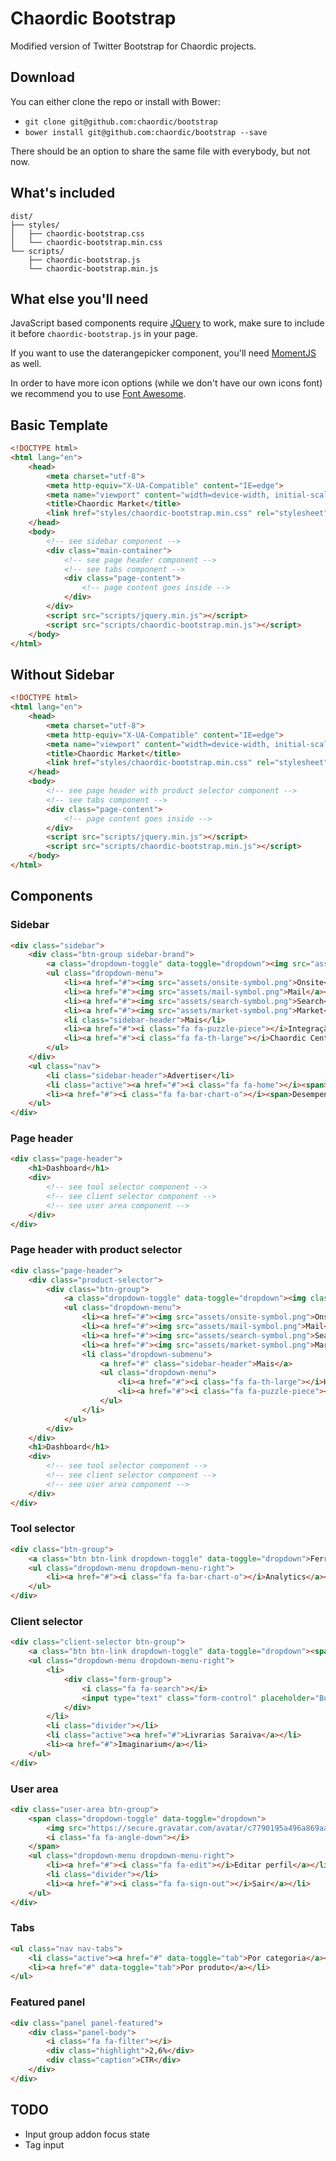 Chaordic Bootstrap
=========

Modified version of Twitter Bootstrap for Chaordic projects.

Download
--------

You can either clone the repo or install with Bower:

-   `git clone git@github.com:chaordic/bootstrap`
-   `bower install git@github.com:chaordic/bootstrap --save`

There should be an option to share the same file with everybody, but not now.

What's included
---------------

```
dist/
├── styles/
│   ├── chaordic-bootstrap.css
│   └── chaordic-bootstrap.min.css
└── scripts/
    ├── chaordic-bootstrap.js
    └── chaordic-bootstrap.min.js
```

What else you'll need
---------------------

JavaScript based components require [JQuery](http://jquery.com/) to work, make sure to include it before `chaordic-bootstrap.js` in your page.

If you want to use the daterangepicker component, you'll need [MomentJS](http://momentjs.com/) as well.

In order to have more icon options (while we don't have our own icons font) we recommend you to use [Font Awesome](http://fontawesome.io/).

Basic Template
--------------

```html
<!DOCTYPE html>
<html lang="en">
    <head>
        <meta charset="utf-8">
        <meta http-equiv="X-UA-Compatible" content="IE=edge">
        <meta name="viewport" content="width=device-width, initial-scale=1">
        <title>Chaordic Market</title>
        <link href="styles/chaordic-bootstrap.min.css" rel="stylesheet">
    </head>
    <body>
        <!-- see sidebar component -->
        <div class="main-container">
            <!-- see page header component -->
            <!-- see tabs component -->
            <div class="page-content">
                <!-- page content goes inside -->
            </div>
        </div>
        <script src="scripts/jquery.min.js"></script>
        <script src="scripts/chaordic-bootstrap.min.js"></script>
    </body>
</html>
```

Without Sidebar
---------------

```html
<!DOCTYPE html>
<html lang="en">
    <head>
        <meta charset="utf-8">
        <meta http-equiv="X-UA-Compatible" content="IE=edge">
        <meta name="viewport" content="width=device-width, initial-scale=1">
        <title>Chaordic Market</title>
        <link href="styles/chaordic-bootstrap.min.css" rel="stylesheet">
    </head>
    <body>
        <!-- see page header with product selector component -->
        <!-- see tabs component -->
        <div class="page-content">
            <!-- page content goes inside -->
        </div>
        <script src="scripts/jquery.min.js"></script>
        <script src="scripts/chaordic-bootstrap.min.js"></script>
    </body>
</html>
```

Components
----------

### Sidebar

```html
<div class="sidebar">
    <div class="btn-group sidebar-brand">
        <a class="dropdown-toggle" data-toggle="dropdown"><img src="assets/logo-product.png" alt="Market"><i class="fa fa-angle-down"></i></a>
        <ul class="dropdown-menu">
            <li><a href="#"><img src="assets/onsite-symbol.png">Onsite</a></li>
            <li><a href="#"><img src="assets/mail-symbol.png">Mail</a></li>
            <li><a href="#"><img src="assets/search-symbol.png">Search</a></li>
            <li><a href="#"><img src="assets/market-symbol.png">Market</a></li>
            <li class="sidebar-header">Mais</li>
            <li><a href="#"><i class="fa fa-puzzle-piece"></i>Integração</a></li>
            <li><a href="#"><i class="fa fa-th-large"></i>Chaordic Central</a></li>
        </ul>
    </div>
    <ul class="nav">
        <li class="sidebar-header">Advertiser</li>
        <li class="active"><a href="#"><i class="fa fa-home"></i><span>Dashboard</span></a></li>
        <li><a href="#"><i class="fa fa-bar-chart-o"></i><span>Desempenho</span></a></li>
    </ul>
</div>
```

### Page header

```html
<div class="page-header">
    <h1>Dashboard</h1>
    <div>
        <!-- see tool selector component -->
        <!-- see client selector component -->
        <!-- see user area component -->
    </div>
</div>
```

### Page header with product selector

```html
<div class="page-header">
    <div class="product-selector">
        <div class="btn-group">
            <a class="dropdown-toggle" data-toggle="dropdown"><img class="closed-logo" src="assets/logo-chaordic-closed.png" alt="Market"><img class="open-logo" src="assets/logo-chaordic-open.png" alt="Market"><i class="fa fa-angle-down"></i></a>
            <ul class="dropdown-menu">
                <li><a href="#"><img src="assets/onsite-symbol.png">Onsite</a></li>
                <li><a href="#"><img src="assets/mail-symbol.png">Mail</a></li>
                <li><a href="#"><img src="assets/search-symbol.png">Search</a></li>
                <li><a href="#"><img src="assets/market-symbol.png">Market</a></li>
                <li class="dropdown-submenu">
                    <a href="#" class="sidebar-header">Mais</a>
                    <ul class="dropdown-menu">
                        <li><a href="#"><i class="fa fa-th-large"></i>Hub</a></li>
                        <li><a href="#"><i class="fa fa-puzzle-piece"></i>Integração</a></li>
                    </ul>
                </li>
            </ul>
        </div>
    </div>
    <h1>Dashboard</h1>
    <div>
        <!-- see tool selector component -->
        <!-- see client selector component -->
        <!-- see user area component -->
    </div>
</div>
```

### Tool selector
```html
<div class="btn-group">
    <a class="btn btn-link dropdown-toggle" data-toggle="dropdown">Ferramentas <i class="fa fa-angle-down"></i></a>
    <ul class="dropdown-menu dropdown-menu-right">
        <li><a href="#"><i class="fa fa-bar-chart-o"></i>Analytics</a></li>
    </ul>
</div>
```

### Client selector

```html
<div class="client-selector btn-group">
    <a class="btn btn-link dropdown-toggle" data-toggle="dropdown"><span id="selectedClientName">Livrarias Saraiva</span> <i class="fa fa-angle-down"></i></a>
    <ul class="dropdown-menu dropdown-menu-right">
        <li>
            <div class="form-group">
                <i class="fa fa-search"></i>
                <input type="text" class="form-control" placeholder="Busca">
            </div>
        </li>
        <li class="divider"></li>
        <li class="active"><a href="#">Livrarias Saraiva</a></li>
        <li><a href="#">Imaginarium</a></li>
    </ul>
</div>
```

### User area

```html
<div class="user-area btn-group">
    <span class="dropdown-toggle" data-toggle="dropdown">
        <img src="https://secure.gravatar.com/avatar/c7790195a496a869aad0103fe338658f?s=34&d=mm" alt="Guilherme Pacheco">
        <i class="fa fa-angle-down"></i>
    </span>
    <ul class="dropdown-menu dropdown-menu-right">
        <li><a href="#"><i class="fa fa-edit"></i>Editar perfil</a></li>
        <li class="divider"></li>
        <li><a href="#"><i class="fa fa-sign-out"></i>Sair</a></li>
    </ul>
</div>
```

### Tabs

```html
<ul class="nav nav-tabs">
    <li class="active"><a href="#" data-toggle="tab">Por categoria</a></li>
    <li><a href="#" data-toggle="tab">Por produto</a></li>
</ul>
```

### Featured panel

```html
<div class="panel panel-featured">
    <div class="panel-body">
        <i class="fa fa-filter"></i>
        <div class="highlight">2,6%</div>
        <div class="caption">CTR</div>
    </div>
</div>
```

## TODO

- Input group addon focus state
- Tag input
